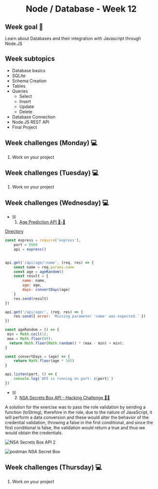 <h1 align="center">Node / Database - Week 12</h1>

## Week goal 🏁

<p>Learn about Databases and their integration with Javascript through Node.JS</p>

## Week subtopics

- Database basics
- SQLite
- Schema Creation
- Tables
- Queries
  - Select
  - Insert
  - Update
  - Delete
- Database Connection
- Node.JS REST API
- Final Project

## Week challenges (Monday) 💻

1. Work on your project

## Week challenges (Tuesday) 💻

1. Work on your project

## Week challenges (Wednesday) 💻

- [x] 1. [Age Prediction API 👶-👴](./exercises/e00/API-3.md)

[Directory](https://github.com/JoseMiguel22/core-code-from-scratch-readme/tree/main/Directorys/API_Age_Prediction)

```javascript
const express = require('express'),
    port = 8080
    api = express()
    

api.get('/api/age/:name', (req, res) => {
    const name = req.params.name
    const age = ageRandom()
    const result = {
        name: name,
        age: age,
        days: convertDays(age)
    }
    res.send(result)
})

api.get('/api/age/', (req, res) => {
    res.send({ error: `Missing parameter 'name' was expected.` })
})

const ageRandom = () => {
 min = Math.ceil(1);
 max = Math.floor(99);
  return Math.floor(Math.random() * (max - min) + min);
}

const convertDays = (age) => {
    return Math.floor(age * 365)
}

api.listen(port, () => {
    console.log(`API is running on port: ${port}`)
})
```
- [x] 2. [NSA Secrets Box API - Hacking Challenge 👨‍💻](./exercises/e01/API-4.md)
 
A solution for the exercise was to pass the role validation by sending a function (toString), therefore in the role, due to the nature of JavaScript, it will perform a data conversion and these would alter the behavior of the credential validation, throwing a false in the first conditional, and since the first conditional is false, the validation would return a true and thus we would obtain the credentials.
 
![NSA Secrets Box API 2](https://user-images.githubusercontent.com/108826299/196017716-5c96b573-268d-422b-9e95-1a184e3974e1.png)

![postman NSA Secret Box](https://user-images.githubusercontent.com/108826299/196017990-92627524-6920-47de-982a-168870fe2a6e.png)


## Week challenges (Thursday) 💻

1. Work on your project
